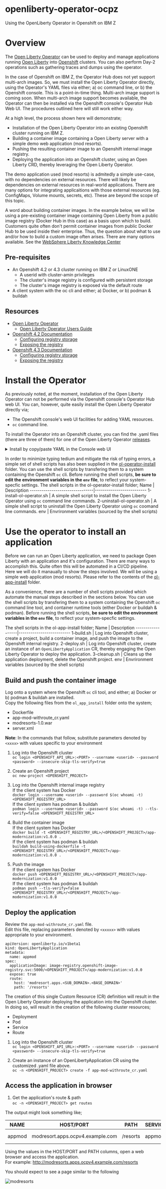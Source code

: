 # openliberty-operator-ocpz
Using the OpenLiberty Operator in Openshift on IBM Z

# Overview

The [Open Liberty Operator](https://github.com/OpenLiberty/open-liberty-operator) can be used to deploy and manage applications running [Open Liberty](https://github.com/OpenLiberty) into [Openshift](https://www.openshift.com/) clusters. You can also perform Day-2 operations such as gathering traces and dumps using the operator.

In the case of Openshift on IBM Z, the Operator Hub does not yet support multi-arch images.  So, we must install the Open Liberty Operator directly, using the Operator's YAML files via either; a) oc command line, or b) the Openshift console.
This is a point-in-time thing.  Multi-arch image support is coming soon.  When multi-arch image support becomes available, the Operator can then be installed via the Openshift console's Operator Hub Web UI.  The procedures outlined here will still work either way.

At a high level, the process shown here will demonstrate;
- Installation of the Open Liberty Operator into an existing Openshift cluster running on IBM Z.
- Building a container image containing a Open Liberty server with a simple demo web application (mod resorts).
- Pushing the resulting container image to an Openshift internal image registry.
- Deploying the application into an Openshift cluster, using an Open Liberty CRD, thereby leveraging the Open Liberty Operator.

The demo application used (mod resorts) is admitedly a simple use-case, with no dependencies on external resources.  There will likely be dependencies on external resources in real-world applications.  There are many options for integrating applicaitions with those external resources (eg. ConfigMaps, Volume mounts, secrets, etc).  These are beyond the scope of this topic.

A word about building container images.
In the example below, we will be using a pre-existing container image containing Open Liberty from a public image registry (Docker Hub in this case) as a basis upon which to build.  Customers quite often don't permit container images from public Docker Hub to be used inside their enterprise.  Thus, the question about what to use and/or how to build a custom image often arises.  There are many options available.  See the [WebSphere Liberty Knowledge Center](https://www.ibm.com/support/knowledgecenter/en/SSAW57_liberty/com.ibm.websphere.wlp.nd.multiplatform.doc/ae/twlp_container_cont.html)

## Pre-requisites

- An Openshift 4.2 or 4.3 cluster running on IBM Z or LinuxONE
  - A userid with cluster-amin privileges
  - The cluster's image registry is configured with persistent storage
  - The cluster's image registry is exposed via the default route
- A client system with the oc cli and either; a) Docker, or b) podman & buildah

## Resources

- [Open Liberty Operator](https://www.github.com/OpenLiberty/open-liberty-operator)
  - [Open Liberty Operator Users Guide](https://github.com/OpenLiberty/open-liberty-operator/blob/master/doc/user-guide.adoc)
- [Openshift 4.2 Documentation](https://docs.openshift.com/container-platform/4.2/welcome/index.html)
  - [Configuring registry storage](https://docs.openshift.com/container-platform/4.2/registry/configuring_registry_storage/configuring-registry-storage-baremetal.html)
  - [Exposing the registry](https://docs.openshift.com/container-platform/4.2/registry/securing-exposing-registry.html)
- [Openshift 4.3 Documentation](https://docs.openshift.com/container-platform/4.3/welcome/index.html)
  - [Configuring registry storage](https://docs.openshift.com/container-platform/4.3/registry/configuring_registry_storage/configuring-registry-storage-baremetal.html)
  - [Exposing the registry](https://docs.openshift.com/container-platform/4.3/registry/securing-exposing-registry.html)

# Install the Operator

As previously noted, at the moment, installation of the Open Liberty Operator can not be performed via the Openshift console's Operator Hub web UI.
You can, however, quite easily install the Open Liberty Operator directly via;
  - The Openshift console's web UI facilities for adding YAML resources.
  - `oc` command line.

To install the Operator into an Openshift cluster, you can find the .yaml files (there are three of them) for one of the Open Liberty Operator [releases](https://github.com/OpenLiberty/open-liberty-operator/tree/master/deploy/releases).

<details>
<summary>Install by copy/paste YAML in the Console web UI</summary>

To install the Operator's YAML files via the Openshift console's web UI.  
Upon logging into the Openshift console, click on the "+" sign in the upper-right corner.  Then, select `openshift-operators` in the project drop-down, copy/paste the YAML, and click Create.

![Create via YAML copy/paste](./images/import-yaml-via-console.png)

</details>

In order to minimize typing tedium and mitigate the risk of typing errors, a simple set of shell scripts has also been supplied in the [ol-operator-install](ol-operator-install) folder.  You can use the shell scripts by transfering them to a system containing the Openshift `oc` cli.  Before running the shell scripts, **be sure to edit the environment variables in the `env` file**, to reflect your system-specfic settings.
The shell scripts in the ol-operator-install folder;
Name                            | Description
--------------------------------|--------------------------
1-install-ol-operator.sh        | A simple shell script to install the Open Liberty Operator using `oc` command line commands.
2-uninstall-ol-operator.sh      | A simple shell script to uninstall the Open Liberty Operator using `oc` coomand line commands.
env                             | Envrironment variables (sourced by the shell scripts)

# Use the operator to install an application

Before we can run an Open Liberty application, we need to package Open Liberty with an application and it's configuration.
There are many ways to accomplish this.  Quite often this will be automated in a CI/CD pipeline.  
Here we will do it manaually to show the steps involved.  We will be using a simple web application (mod resorts).
Please refer to the contents of the [ol-app-install](ol-app-install) folder.  

As a convenience, there are a number of shell scripts provided which automate the manual steps described in the sections below. 
You can use the shell scripts by transfering them to a system containing the Openshift `oc` command line tool, and container runtime tools (either Docker or buildah & podman).  Before running the shell scripts, **be sure to edit the environment variables in the `env` file**, to reflect your system-specfic settings.

The shell scripts in the ol-app-install folder;
Name              | Description
------------------|--------------------------
1-build.sh        | Log into Openshift cluster, create a project, build a container image, and push the image to the Openshift internal registry.
2-deploy.sh       | Log into Openshift cluster, create an instance of an `OpenLibertyApplication` CR, thereby engaging the Open Liberty Operator to deploy the application.
3-cleanup.sh      | Cleans up the application deployment, delete the Openshift project.
env               | Envrironment variables (sourced by the shell scripts)


## Build and push the container image  
Log onto a system where the Openshift `oc` cli tool, and either; a) Docker or b) podman & buildah are installed.  
Copy the following files from the `ol_app_install` folder onto the system;
- Dockerfile
- app-mod-withroute_cr.yaml
- modresorts-1.0.war
- server.xml

**Note**: In the commands that follow, substitute parameters denoted by `<xxxx>` with values specific to your environment

1. Log into the Openshift cluster  
  ```oc login <OPENSHIFT_API_URL>:<PORT> --username <userid> --password <password> --insecure-skip-tls-verify=true```  

1. Create an Openshift project  
  ```oc new-project <OPENSHIFT_PROJECT>```  

1. Log into the Openshift internal image registry  
  If the client system has Docker  
    ```docker login --username <userid> --password $(oc whoami -t) <OPENSHIFT_REGISTRY_URL>```  
  If the client system has podman & buildah  
    ```podman login --username <userid> --password $(oc whoami -t) --tls-verify=false <OPENSHIFT_REGISTRY_URL>```  

1. Build the container image  
  If the client system has Docker  
    ```docker build -t <OPENSHIFT_REGISTRY_URL>/<OPENSHIFT_PROJECT>/app-modernization:v1.0.0 .```  
  If the client system has podman & buildah  
    ```buildah build-using-dockerfile -t <OPENSHIFT_REGISTRY_URL>/<OPENSHIFT_PROJECT>/app-modernization:v1.0.0 .```  
    
1. Push the image  
  If the client system has Docker  
    ```docker push <OPENSHIFT_REGISTRY_URL>/<OPENSHIFT_PROJECT>/app-modernization:v1.0.0```  
  If the client system has podman & buildah  
    ```podman push --tls-verify=false <OPENSHIFT_REGISTRY_URL>/<OPENSHIFT_PROJECT>/app-modernization:v1.0.0```

## Deploy the application

Review the `app-mod-withroute_cr.yaml` file.  
Edit this file, replacing parameters denoted by `<xxxxx>` with values appropriate to your environment.

```
apiVersion: openliberty.io/v1beta1
kind: OpenLibertyApplication
metadata:
  name: appmod
spec:
  applicationImage: image-registry.openshift-image-registry.svc:5000/<OPENSHIFT_PROJECT>/app-modernization:v1.0.0
  expose: true
  route:
    host: 'modresort.apps.<SUB_DOMAIN>.<BASE_DOMAIN>'
    path: '/resorts'
```  

The creation of this single Custom Resource (CR) definition will result in the Open Liberty Operator deploying the application into the Openshift cluster.  In doing so, will result in the creation of the following cluster resources;
- Deployment
- Pod
- Service
- Route

1. Log into the Openshift cluster  
  ```oc login <OPENSHIFT_API_URL>:<PORT> --username <userid> --password <password> --insecure-skip-tls-verify=true```  

1. Create an instance of an OpenLibertyApplication CR using the customized .yaml file above.  
  ```oc -n <OPENSHIFT_PROJECT> create -f app-mod-withroute_cr.yaml```  
  
## Access the application in browser  

1. Get the application's route & path  
  ```oc -n <OPENSHIFT_PROJECT> get routes```  
  
  The output might look something like;  
  
NAME   | HOST/PORT                        | PATH     | SERVICES | PORT     | TERMINATION | WILDCARD
-------|----------------------------------|----------|----------|----------|-------------|---------
appmod | modresort.apps.ocpv4.example.com | /resorts | appmod   | 9080-tcp |             | None

  Using the values in the HOST/PORT and PATH columns, open a web browser and access the application.  
  For example: http://modresorts.apps.ocpv4.example.com/resorts  
  
  You should expect to see a page similar to the following

![modresorts](./images/modresorts.png)
